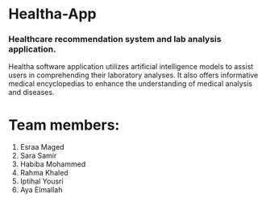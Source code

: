 # Healtha-App
### Healthcare recommendation system and lab analysis application.  

Healtha software application utilizes artificial intelligence models to assist users in comprehending their laboratory analyses. It also offers informative medical encyclopedias to enhance the understanding of medical analysis and diseases.


# Team members:
1. Esraa Maged
2. Sara Samir
3. Habiba Mohammed
4. Rahma Khaled
5. Iptihal Yousri
6. Aya Elmallah
